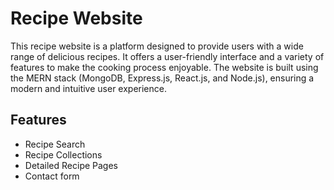 # Recipe Website

This recipe website is a platform designed to provide users with a wide range of delicious recipes. 
It offers a user-friendly interface and a variety of features to make the cooking process enjoyable. 
The website is built using the MERN stack (MongoDB, Express.js, React.js, and Node.js), ensuring a modern and intuitive user experience.

## Features

- Recipe Search
- Recipe Collections
- Detailed Recipe Pages
- Contact form
